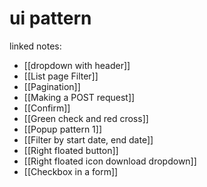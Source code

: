 # ui pattern

linked notes: 

- [[dropdown with header]]
- [[List page Filter]]
- [[Pagination]]
- [[Making a POST request]]
- [[Confirm]]
- [[Green check and red cross]]
- [[Popup pattern 1]]
- [[Filter by start date, end date]]
- [[Right floated button]]
- [[Right floated icon download dropdown]]
- [[Checkbox in a form]]